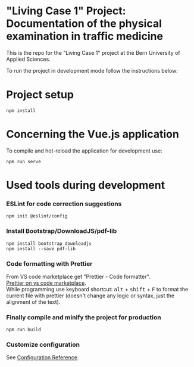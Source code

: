 # "Living Case 1" Project: Documentation of the physical examination in traffic medicine
This is the repo for the "Living Case 1" project at the Bern University of Applied Sciences.

To run the project in development mode follow the instructions below:
# Project setup
```
npm install
```

# Concerning the Vue.js application

To compile and hot-reload the application for development use:
```
npm run serve
```
# Used tools during development

### ESLint for code correction suggestions
```
npm init @eslint/config
```
### Install Bootstrap/DownloadJS/pdf-lib
```
npm install bootstrap downloadjs
npm install --save pdf-lib
```
### Code formatting with Prettier
From VS code marketplace get "Prettier - Code formatter".<br>
[Prettier on vs code marketplace](https://marketplace.visualstudio.com/items?itemName=esbenp.prettier-vscode).<br>
While programming use keyboard shortcut: <kbd>alt</kbd> + <kbd>shift</kbd> + <kbd>F</kbd> to format the current file with prettier (doesn't change any logic or syntax, just the alignment of the text).


### Finally compile and minify the project for production
```
npm run build
```

### Customize configuration
See [Configuration Reference](https://cli.vuejs.org/config/).

